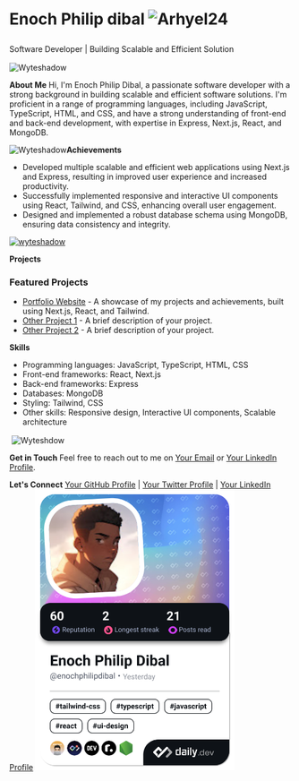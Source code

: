 # Enoch Philip dibal <img src="https://komarev.com/ghpvc/?username=arhyel24&label=PROFILE+VIEWS&color=blueviolet&style=flat&abbreviated=true" alt="Arhyel24" /> </p>
Software Developer | Building Scalable and Efficient Solution
<p><img align="center" src="https://github-readme-streak-stats.herokuapp.com/?user=arhyel24&" alt="Wyteshadow" /></p>


**About Me**
Hi, I'm Enoch Philip Dibal, a passionate software developer with a strong background in building scalable and efficient software solutions. I'm proficient in a range of programming languages, including JavaScript, TypeScript, HTML, and CSS, and have a strong understanding of front-end and back-end development, with expertise in Express, Next.js, React, and MongoDB.
<p><img align="left" src="https://github-readme-stats.vercel.app/api/top-langs?username=arhyel24&show_icons=true&locale=en&layout=compact" alt="Wyteshadow" /></p>

**Achievements**
* Developed multiple scalable and efficient web applications using Next.js and Express, resulting in improved user experience and increased productivity.
* Successfully implemented responsive and interactive UI components using React, Tailwind, and CSS, enhancing overall user engagement.
* Designed and implemented a robust database schema using MongoDB, ensuring data consistency and integrity.
<p align="left"> <a href="https://github.com/ryo-ma/github-profile-trophy"><img src="https://github-profile-trophy.vercel.app/?username=arhyel24&column=-1&no-bg=trueno-frame=true&theme=darkhub" alt="wyteshadow" /></a> </p>

**Projects**
### Featured Projects

* [Portfolio Website](https://your-portfolio-website.com) - A showcase of my projects and achievements, built using Next.js, React, and Tailwind.
* [Other Project 1](https://github.com/your-github-username/project-1) - A brief description of your project.
* [Other Project 2](https://github.com/your-github-username/project-2) - A brief description of your project.

**Skills**
* Programming languages: JavaScript, TypeScript, HTML, CSS
* Front-end frameworks: React, Next.js
* Back-end frameworks: Express
* Databases: MongoDB
* Styling: Tailwind, CSS
* Other skills: Responsive design, Interactive UI components, Scalable architecture
<p>&nbsp;<img align="center" src="https://github-readme-stats.vercel.app/api?username=arhyel24&show_icons=true&locale=en" alt="Wyteshdow" /></p>

**Get in Touch**
Feel free to reach out to me on [Your Email](mailtoarhyelphilip024@gmail.com) or [Your LinkedIn Profile](https://www.linkedin.com/in/aehyel24/).

**Let's Connect**
[Your GitHub Profile](https://github.com/arhyel24) | [Your Twitter Profile](https://x.com/arhyel24) | [Your LinkedIn Profile](https://www.linkedin.com/in/arhyel24/)
<a href="https://app.daily.dev/enochphilipdibal"><img src="./devcard.png" width="356" alt="Enoch's Dev Card"/></a>
